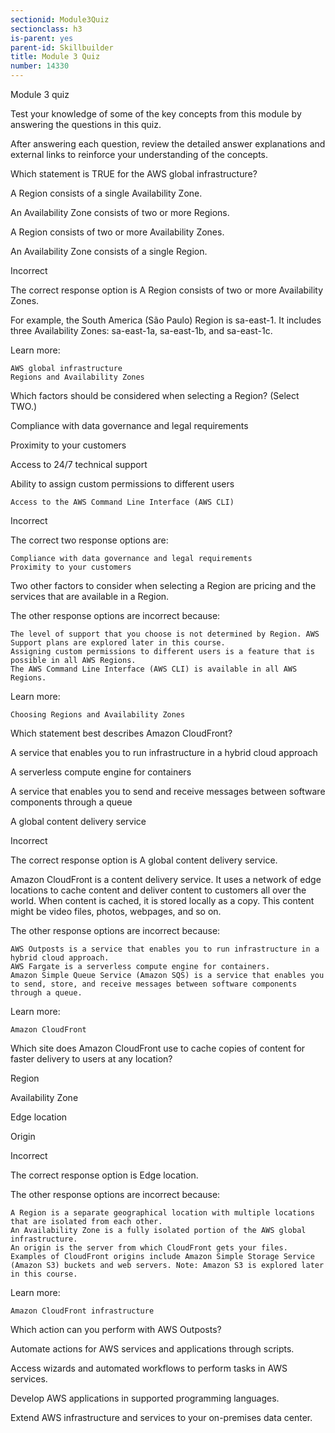 ```yaml
---
sectionid: Module3Quiz
sectionclass: h3
is-parent: yes
parent-id: Skillbuilder
title: Module 3 Quiz
number: 14330
---
```


Module 3 quiz

Test your knowledge of some of the key concepts from this module by answering the questions in this quiz.

After answering each question, review the detailed answer explanations and external links to reinforce your understanding of the concepts.

Which statement is TRUE for the AWS global infrastructure?

A Region consists of a single Availability Zone.

An Availability Zone consists of two or more Regions.

A Region consists of two or more Availability Zones.

An Availability Zone consists of a single Region.

Incorrect

The correct response option is A Region consists of two or more Availability Zones.

 

For example, the South America (São Paulo) Region is sa-east-1. It includes three Availability Zones: sa-east-1a, sa-east-1b, and sa-east-1c.


Learn more:

    AWS global infrastructure
    Regions and Availability Zones

Which factors should be considered when selecting a Region? (Select TWO.)

Compliance with data governance and legal requirements

Proximity to your customers

Access to 24/7 technical support

Ability to assign custom permissions to different users

    Access to the AWS Command Line Interface (AWS CLI)


Incorrect

The correct two response options are:

    Compliance with data governance and legal requirements
    Proximity to your customers

Two other factors to consider when selecting a Region are pricing and the services that are available in a Region.

 

The other response options are incorrect because:

    The level of support that you choose is not determined by Region. AWS Support plans are explored later in this course.
    Assigning custom permissions to different users is a feature that is possible in all AWS Regions.
    The AWS Command Line Interface (AWS CLI) is available in all AWS Regions.

Learn more:

    Choosing Regions and Availability Zones

Which statement best describes Amazon CloudFront?

A service that enables you to run infrastructure in a hybrid cloud approach

A serverless compute engine for containers

A service that enables you to send and receive messages between software components through a queue

A global content delivery service

Incorrect

The correct response option is A global content delivery service.

 

Amazon CloudFront is a content delivery service. It uses a network of edge locations to cache content and deliver content to customers all over the world. When content is cached, it is stored locally as a copy. This content might be video files, photos, webpages, and so on.

 

The other response options are incorrect because:

    AWS Outposts is a service that enables you to run infrastructure in a hybrid cloud approach.
    AWS Fargate is a serverless compute engine for containers.
    Amazon Simple Queue Service (Amazon SQS) is a service that enables you to send, store, and receive messages between software components through a queue.

Learn more:

    Amazon CloudFront

Which site does Amazon CloudFront use to cache copies of content for faster delivery to users at any location?

Region

Availability Zone

Edge location

Origin

Incorrect

The correct response option is Edge location.

 

The other response options are incorrect because:

    A Region is a separate geographical location with multiple locations that are isolated from each other.
    An Availability Zone is a fully isolated portion of the AWS global infrastructure.
    An origin is the server from which CloudFront gets your files. Examples of CloudFront origins include Amazon Simple Storage Service (Amazon S3) buckets and web servers. Note: Amazon S3 is explored later in this course.

Learn more:

    Amazon CloudFront infrastructure

Which action can you perform with AWS Outposts?

Automate actions for AWS services and applications through scripts.

Access wizards and automated workflows to perform tasks in AWS services.

Develop AWS applications in supported programming languages.

Extend AWS infrastructure and services to your on-premises data center.